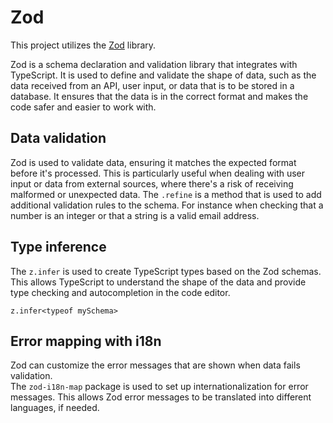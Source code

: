 # Zod
This project utilizes the [Zod](https://zod.dev/) library.     

Zod is a schema declaration and validation library that integrates with TypeScript. 
It is used to define and validate the shape of data, such as the data received from an API, user input, or data that is to be stored in a database. 
It ensures that the data is in the correct format and makes the code safer and easier to work with.

## Data validation
Zod is used to validate data, ensuring it matches the expected format before it's processed. 
This is particularly useful when dealing with user input or data from external sources, where there's a risk of receiving malformed or unexpected data. 
The `.refine` is a method that is used to add additional validation rules to the schema. 
For instance when checking that a number is an integer or that a string is a valid email address.

## Type inference
The `z.infer` is used to create TypeScript types based on the Zod schemas. This allows TypeScript to understand the shape of the data and provide type checking and autocompletion in the code editor.
```
z.infer<typeof mySchema>
```

## Error mapping with i18n
Zod can customize the error messages that are shown when data fails validation.  
The `zod-i18n-map` package is used to set up internationalization for error messages. 
This allows Zod error messages to be translated into different languages, if needed. 
